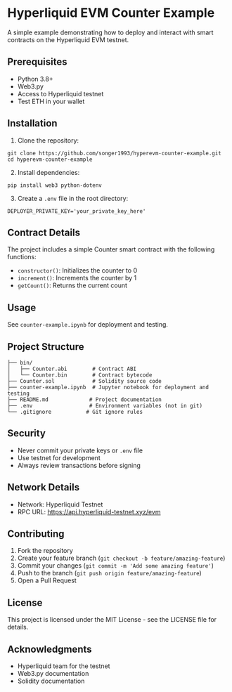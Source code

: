 # Hyperliquid EVM Counter Example

A simple example demonstrating how to deploy and interact with smart contracts on the Hyperliquid EVM testnet.

## Prerequisites

- Python 3.8+
- Web3.py
- Access to Hyperliquid testnet
- Test ETH in your wallet

## Installation
1. Clone the repository:
```shell
git clone https://github.com/songer1993/hyperevm-counter-example.git
cd hyperevm-counter-example
```

2. Install dependencies:
```shell
pip install web3 python-dotenv
```

3. Create a `.env` file in the root directory:
```plaintext
DEPLOYER_PRIVATE_KEY='your_private_key_here'
```

## Contract Details

The project includes a simple Counter smart contract with the following functions:
- `constructor()`: Initializes the counter to 0
- `increment()`: Increments the counter by 1
- `getCount()`: Returns the current count

## Usage

See `counter-example.ipynb` for deployment and testing.

## Project Structure

```plaintext
├── bin/
│   ├── Counter.abi        # Contract ABI
│   └── Counter.bin        # Contract bytecode
├── Counter.sol            # Solidity source code
├── counter-example.ipynb  # Jupyter notebook for deployment and testing
├── README.md             # Project documentation
├── .env                  # Environment variables (not in git)
└── .gitignore           # Git ignore rules
```

## Security

- Never commit your private keys or `.env` file
- Use testnet for development
- Always review transactions before signing

## Network Details

- Network: Hyperliquid Testnet
- RPC URL: https://api.hyperliquid-testnet.xyz/evm

## Contributing

1. Fork the repository
2. Create your feature branch (`git checkout -b feature/amazing-feature`)
3. Commit your changes (`git commit -m 'Add some amazing feature'`)
4. Push to the branch (`git push origin feature/amazing-feature`)
5. Open a Pull Request

## License

This project is licensed under the MIT License - see the LICENSE file for details.

## Acknowledgments

- Hyperliquid team for the testnet
- Web3.py documentation
- Solidity documentation
